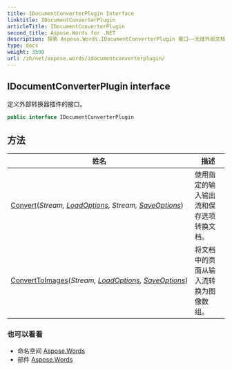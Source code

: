 ```yaml
---
title: IDocumentConverterPlugin Interface
linktitle: IDocumentConverterPlugin
articleTitle: IDocumentConverterPlugin
second_title: Aspose.Words for .NET
description: 探索 Aspose.Words.IDocumentConverterPlugin 接口——无缝外部文档转换的解决方案。立即提升您的工作流程！
type: docs
weight: 3590
url: /zh/net/aspose.words/idocumentconverterplugin/
---
```

## IDocumentConverterPlugin interface

定义外部转换器插件的接口。

```csharp
public interface IDocumentConverterPlugin
```

## 方法

| 姓名 | 描述 |
| --- | --- |
| [Convert](../../aspose.words/idocumentconverterplugin/convert/)(*Stream, [LoadOptions](../../aspose.words.loading/loadoptions/), Stream, [SaveOptions](../../aspose.words.saving/saveoptions/)*) | 使用指定的输入输出流和保存选项转换文档。 |
| [ConvertToImages](../../aspose.words/idocumentconverterplugin/converttoimages/)(*Stream, [LoadOptions](../../aspose.words.loading/loadoptions/), [SaveOptions](../../aspose.words.saving/saveoptions/)*) | 将文档中的页面从输入流转换为图像数组。 |

### 也可以看看

* 命名空间 [Aspose.Words](../../aspose.words/)
* 部件 [Aspose.Words](../../)
